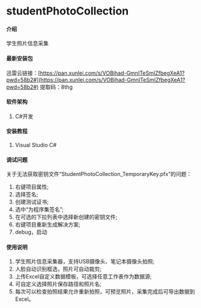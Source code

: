 # studentPhotoCollection

#### 介绍

学生照片信息采集

#### 最新安装包

迅雷云链接：[https://pan.xunlei.com/s/VOBihad-GmnITeSmIZfbegXeA1?pwd=58b2#](https://pan.xunlei.com/s/VOBihad-GmnITeSmIZfbegXeA1?pwd=58b2#)
提取码：8thg

#### 软件架构

1. C#开发


#### 安装教程

1.  Visual Studio C#



#### 调试问题

关于无法获取密钥文件“StudentPhotoCollection_TemporaryKey.pfx”的问题：

1.  右键项目属性;
2.  选择签名;
3.  创建测试证书;
4.  选中“为程序集签名”;
5.  在可选的下拉列表中选择新创建的密钥文件;
6.  右键项目重新生成解决方案;
7.  debug，启动


#### 使用说明

1.  学生照片信息采集器，支持USB摄像头、笔记本摄像头拍照;
2.  人脸自动识别框选，照片可自动裁剪;
3.  上传Excel自定义数据模板，可选择任意工作表作为数据源;
4.  可自定义选择照片保存路径和照片名;
5.  每次可以检查拍照结果允许重新拍照，可预览照片，采集完成后可导出数据到Excel。
